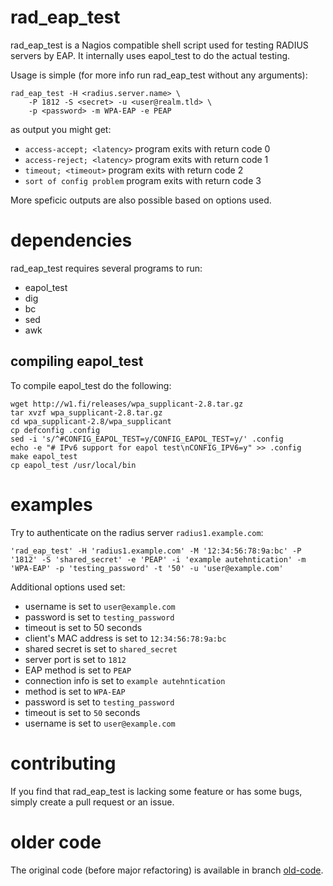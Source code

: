 # rad_eap_test
rad_eap_test is a Nagios compatible shell script used for testing RADIUS
servers by EAP. It internally uses eapol_test to do the actual testing.

Usage is simple (for more info run rad_eap_test without any arguments):

```
rad_eap_test -H <radius.server.name> \
    -P 1812 -S <secret> -u <user@realm.tld> \
    -p <password> -m WPA-EAP -e PEAP
```

as output you might get:

 - `access-accept; <latency>`
    program exits with return code 0
 - `access-reject; <latency>`
    program exits with return code 1
 - `timeout; <timeout>`
    program exits with return code 2
 - `sort of config problem`
    program exits with return code 3

More speficic outputs are also possible based on options used.

# dependencies

rad_eap_test requires several programs to run:

- eapol_test
- dig
- bc
- sed
- awk

## compiling eapol_test

To compile eapol_test do the following:

```
wget http://w1.fi/releases/wpa_supplicant-2.8.tar.gz
tar xvzf wpa_supplicant-2.8.tar.gz
cd wpa_supplicant-2.8/wpa_supplicant
cp defconfig .config
sed -i 's/^#CONFIG_EAPOL_TEST=y/CONFIG_EAPOL_TEST=y/' .config
echo -e "# IPv6 support for eapol test\nCONFIG_IPV6=y" >> .config
make eapol_test
cp eapol_test /usr/local/bin
```

# examples

Try to authenticate on the radius server `radius1.example.com`:

```
'rad_eap_test' -H 'radius1.example.com' -M '12:34:56:78:9a:bc' -P '1812' -S 'shared_secret' -e 'PEAP' -i 'example autehntication' -m 'WPA-EAP' -p 'testing_password' -t '50' -u 'user@example.com'
```

Additional options used set:
- username is set to `user@example.com`
- password is set to `testing_password`
- timeout is set to 50 seconds
- client's MAC address is set to `12:34:56:78:9a:bc`
- shared secret is set to `shared_secret`
- server port is set to `1812`
- EAP method is set to `PEAP`
- connection info is set to `example autehntication`
- method is set to `WPA-EAP`
- password is set to `testing_password`
- timeout is set to `50` seconds
- username is set to `user@example.com` 


# contributing

If you find that rad_eap_test is lacking some feature or has some bugs, simply create a pull request or an issue.

# older code

The original code (before major refactoring) is available in branch [old-code](https://github.com/CESNET/rad_eap_test/tree/old-code).

